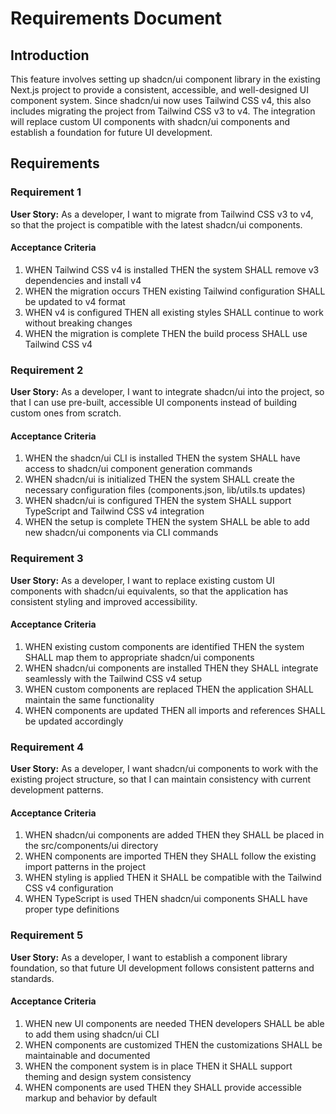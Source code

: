 # Requirements Document

## Introduction

This feature involves setting up shadcn/ui component library in the existing Next.js project to provide a consistent, accessible, and well-designed UI component system. Since shadcn/ui now uses Tailwind CSS v4, this also includes migrating the project from Tailwind CSS v3 to v4. The integration will replace custom UI components with shadcn/ui components and establish a foundation for future UI development.

## Requirements

### Requirement 1

**User Story:** As a developer, I want to migrate from Tailwind CSS v3 to v4, so that the project is compatible with the latest shadcn/ui components.

#### Acceptance Criteria

1. WHEN Tailwind CSS v4 is installed THEN the system SHALL remove v3 dependencies and install v4
2. WHEN the migration occurs THEN existing Tailwind configuration SHALL be updated to v4 format
3. WHEN v4 is configured THEN all existing styles SHALL continue to work without breaking changes
4. WHEN the migration is complete THEN the build process SHALL use Tailwind CSS v4

### Requirement 2

**User Story:** As a developer, I want to integrate shadcn/ui into the project, so that I can use pre-built, accessible UI components instead of building custom ones from scratch.

#### Acceptance Criteria

1. WHEN the shadcn/ui CLI is installed THEN the system SHALL have access to shadcn/ui component generation commands
2. WHEN shadcn/ui is initialized THEN the system SHALL create the necessary configuration files (components.json, lib/utils.ts updates)
3. WHEN shadcn/ui is configured THEN the system SHALL support TypeScript and Tailwind CSS v4 integration
4. WHEN the setup is complete THEN the system SHALL be able to add new shadcn/ui components via CLI commands

### Requirement 3

**User Story:** As a developer, I want to replace existing custom UI components with shadcn/ui equivalents, so that the application has consistent styling and improved accessibility.

#### Acceptance Criteria

1. WHEN existing custom components are identified THEN the system SHALL map them to appropriate shadcn/ui components
2. WHEN shadcn/ui components are installed THEN they SHALL integrate seamlessly with the Tailwind CSS v4 setup
3. WHEN custom components are replaced THEN the application SHALL maintain the same functionality
4. WHEN components are updated THEN all imports and references SHALL be updated accordingly

### Requirement 4

**User Story:** As a developer, I want shadcn/ui components to work with the existing project structure, so that I can maintain consistency with current development patterns.

#### Acceptance Criteria

1. WHEN shadcn/ui components are added THEN they SHALL be placed in the src/components/ui directory
2. WHEN components are imported THEN they SHALL follow the existing import patterns in the project
3. WHEN styling is applied THEN it SHALL be compatible with the Tailwind CSS v4 configuration
4. WHEN TypeScript is used THEN shadcn/ui components SHALL have proper type definitions

### Requirement 5

**User Story:** As a developer, I want to establish a component library foundation, so that future UI development follows consistent patterns and standards.

#### Acceptance Criteria

1. WHEN new UI components are needed THEN developers SHALL be able to add them using shadcn/ui CLI
2. WHEN components are customized THEN the customizations SHALL be maintainable and documented
3. WHEN the component system is in place THEN it SHALL support theming and design system consistency
4. WHEN components are used THEN they SHALL provide accessible markup and behavior by default
